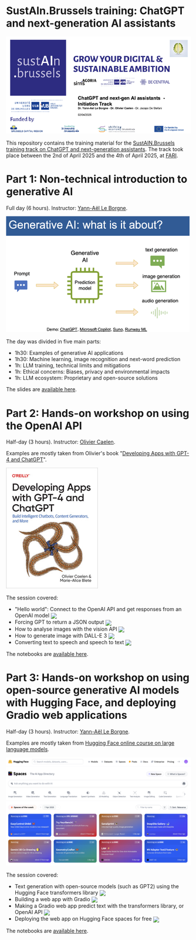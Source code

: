 # SustAIn.Brussels training: ChatGPT and next-generation AI assistants

![slide1](images/slide1.png)

This repository contains the training material for the [SustAIN.Brussels training track on ChatGPT and next-generation assistants](https://www.sustain.brussels/fr_BE/event/chatgpt-next-generation-assistants-training-track-108/register). The track took place between the 2nd of April 2025 and the 4th of April 2025, at [FARI](https://www.fari.brussels/).


# Part 1: Non-technical introduction to generative AI

Full day (6 hours). Instructor: [Yann-Aël Le Borgne](https://www.linkedin.com/in/yannaelb/).

<img src="https://github.com/Yannael/gen-ai-sustain-brussels/blob/main/images/gen-ai-intro.png?raw=true" width="500px"/>

The day was divided in five main parts:

- 1h30: Examples of generative AI applications
- 1h30: Machine learning, image recognition and next-word prediction
- 1h: LLM training, technical limits and mitigations
- 1h: Ethical concerns: Biases, privacy and environmental impacts
- 1h: LLM ecosystem: Proprietary and open-source solutions

The slides are [available here](https://github.com/Yannael/gen-ai-sustain-brussels/tree/main/Part_1_Intro_ChatGPT_AI_Assistants).


# Part 2: Hands-on workshop on using the OpenAI API

Half-day (3 hours). Instructor: [Olivier Caelen](https://www.linkedin.com/in/oliviercaelen/).

Examples are mostly taken from Olivier's book "[Developing Apps with GPT-4 and ChatGPT](https://www.oreilly.com/library/view/developing-apps-with/9781098152475/)". 

![oreilly](images/oreilly-book.jpeg)

The session covered:

-  "Hello world": Connect to the OpenAI API and get responses from an OpenAI model [<img align="center" src="https://colab.research.google.com/assets/colab-badge.svg" />](https://colab.research.google.com/github/Yannael/gen-ai-sustain-brussels/blob/main/Part_2_OpenAI_API/1_HelloWorld.ipynb)
-  Forcing GPT to return a JSON output [<img align="center" src="https://colab.research.google.com/assets/colab-badge.svg" />](https://colab.research.google.com/github/Yannael/gen-ai-sustain-brussels/blob/main/Part_2_OpenAI_API/2_JSON.ipynb)
-  How to analyse images with the vision API [<img align="center" src="https://colab.research.google.com/assets/colab-badge.svg" />](https://colab.research.google.com/github/Yannael/gen-ai-sustain-brussels/blob/main/Part_2_OpenAI_API/3_Vision.ipynb)
-  How to generate image with DALL-E 3 [<img align="center" src="https://colab.research.google.com/assets/colab-badge.svg" />](https://colab.research.google.com/github/Yannael/gen-ai-sustain-brussels/blob/main/Part_2_OpenAI_API/4_DALL-E_3.ipynb)
-  Converting text to speech and speech to text [<img align="center" src="https://colab.research.google.com/assets/colab-badge.svg" />](https://colab.research.google.com/github/Yannael/gen-ai-sustain-brussels/blob/main/Part_2_OpenAI_API/5_Audio.ipynb)

The notebooks are [available here](https://github.com/Yannael/gen-ai-sustain-brussels/tree/main/Part_2_OpenAI_API).

# Part 3: Hands-on workshop on using open-source generative AI models with Hugging Face, and deploying Gradio web applications

Half-day (3 hours). Instructor: [Yann-Aël Le Borgne](https://www.linkedin.com/in/yannaelb/). 

Examples are mostly taken from [Hugging Face online course on large language models](https://huggingface.co/learn/llm-course/chapter1/1?fw=pt).

![huggingface_spaces.png](images/huggingface_spaces.png) 

The session covered:

- Text generation with open-source models (such as GPT2) using the Hugging Face transformers library [<img align="center" src="https://colab.research.google.com/assets/colab-badge.svg" />](https://colab.research.google.com/github/Yannael/gen-ai-sustain-brussels/blob/main/Part_3_HuggingFace_Gradio/1_Transformers.ipynb)
- Building a web app with Gradio [<img align="center" src="https://colab.research.google.com/assets/colab-badge.svg" />](https://colab.research.google.com/github/Yannael/gen-ai-sustain-brussels/blob/main/Part_3_HuggingFace_Gradio/2_Gradio.ipynb)
- Making a Gradio web app predict text with the transformers library, or OpenAI API [<img align="center" src="https://colab.research.google.com/assets/colab-badge.svg" />](https://colab.research.google.com/github/Yannael/gen-ai-sustain-brussels/blob/main/Part_3_HuggingFace_Gradio/1_Transformers.ipynb)
- Deploying the web app on Hugging Face spaces for free [<img align="center" src="https://colab.research.google.com/assets/colab-badge.svg" />](https://colab.research.google.com/github/Yannael/gen-ai-sustain-brussels/blob/main/Part_3_HuggingFace_Gradio/1_Transformers.ipynb)

The notebooks are [available here](https://github.com/Yannael/gen-ai-sustain-brussels/tree/main/Part_3_HuggingFace_Gradio).